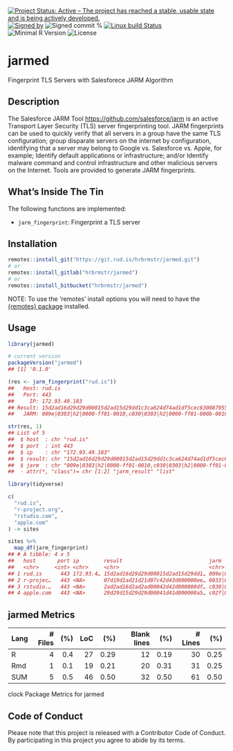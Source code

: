 
[![Project Status: Active – The project has reached a stable, usable
state and is being actively
developed.](https://www.repostatus.org/badges/latest/active.svg)](https://www.repostatus.org/#active)
[![Signed
by](https://img.shields.io/badge/Keybase-Verified-brightgreen.svg)](https://keybase.io/hrbrmstr)
![Signed commit
%](https://img.shields.io/badge/Signed_Commits-100%25-lightgrey.svg)
[![Linux build
Status](https://travis-ci.org/hrbrmstr/jarmed.svg?branch=master)](https://travis-ci.org/hrbrmstr/jarmed)  
![Minimal R
Version](https://img.shields.io/badge/R%3E%3D-3.6.0-blue.svg)
![License](https://img.shields.io/badge/License-BSD_3_clause%20+%20file%20LICENSE-blue.svg)

# jarmed

Fingerprint TLS Servers with Salesforece JARM Algorithm

## Description

The Salesforce JARM Tool <https://github.com/salesforce/jarm> is an
active Transport Layer Security (TLS) server fingerprinting tool. JARM
fingerprints can be used to quickly verify that all servers in a group
have the same TLS configuration; group disparate servers on the internet
by configuration, identifying that a server may belong to Google
vs. Salesforce vs. Apple, for example; Identify default applications or
infrastructure; and/or Identify malware command and control
infrastructure and other malicious servers on the Internet. Tools are
provided to generate JARM fingerprints.

## What’s Inside The Tin

The following functions are implemented:

-   `jarm_fingerprint`: Fingerprint a TLS server

## Installation

``` r
remotes::install_git("https://git.rud.is/hrbrmstr/jarmed.git")
# or
remotes::install_gitlab("hrbrmstr/jarmed")
# or
remotes::install_bitbucket("hrbrmstr/jarmed")
```

NOTE: To use the ‘remotes’ install options you will need to have the
[{remotes} package](https://github.com/r-lib/remotes) installed.

## Usage

``` r
library(jarmed)

# current version
packageVersion("jarmed")
## [1] '0.1.0'
```

``` r
(res <- jarm_fingerprint("rud.is"))
##   Host: rud.is
##   Port: 443
##     IP: 172.93.49.183
## Result: 15d2ad16d29d29d00015d2ad15d29dd1c3ca624d74ad1df5cec63008795502
##   JARM: 009e|0303|h2|0000-ff01-0010,c030|0303|h2|0000-ff01-000b-0010,009f|0303|h2|0000-ff01-0010,c02f|0303||0000-ff01-000b,c02f|0303||0000-ff01-000b,|||,009e|0303|h2|0000-ff01-0010,c030|0303|h2|0000-ff01-000b-0010,009e|0303|h2|0000-ff01-0010,c02f|0303|h2|0000-ff01-000b-0010

str(res, 1)
## List of 5
##  $ host  : chr "rud.is"
##  $ port  : int 443
##  $ ip    : chr "172.93.49.183"
##  $ result: chr "15d2ad16d29d29d00015d2ad15d29dd1c3ca624d74ad1df5cec63008795502"
##  $ jarm  : chr "009e|0303|h2|0000-ff01-0010,c030|0303|h2|0000-ff01-000b-0010,009f|0303|h2|0000-ff01-0010,c02f|0303||0000-ff01-0"| __truncated__
##  - attr(*, "class")= chr [1:2] "jarm_result" "list"
```

``` r
library(tidyverse)

c(
  "rud.is",
  "r-project.org",
  "rstudio.com",
  "apple.com"
) -> sites

sites %>% 
  map_df(jarm_fingerprint)
## # A tibble: 4 x 5
##   host       port ip        result                            jarm                                                      
##   <chr>     <int> <chr>     <chr>                             <chr>                                                     
## 1 rud.is      443 172.93.4… 15d2ad16d29d29d00015d2ad15d29dd1… 009e|0303|h2|0000-ff01-0010,c030|0303|h2|0000-ff01-000b-0…
## 2 r-projec…   443 <NA>      07d19d1ad21d21d07c42d43d000000ee… 0033|0303|http/1.1|ff01-0000-0001-0023-0010-0017,00c0|030…
## 3 rstudio.…   443 <NA>      2ad2ad16d2ad2ad00042d42d000000df… c030|0303|h2|ff01-0000-0001-000b-0023-0010-0017,c030|0303…
## 4 apple.com   443 <NA>      29d29d15d29d29d00041d41d000000a5… c02f|0303||ff01-0000-0001-000b-0023-0017,c02f|0303||ff01-…
```

## jarmed Metrics

| Lang | \# Files | (%) | LoC |  (%) | Blank lines |  (%) | \# Lines |  (%) |
|:-----|---------:|----:|----:|-----:|------------:|-----:|---------:|-----:|
| R    |        4 | 0.4 |  27 | 0.29 |          12 | 0.19 |       30 | 0.25 |
| Rmd  |        1 | 0.1 |  19 | 0.21 |          20 | 0.31 |       31 | 0.25 |
| SUM  |        5 | 0.5 |  46 | 0.50 |          32 | 0.50 |       61 | 0.50 |

clock Package Metrics for jarmed

## Code of Conduct

Please note that this project is released with a Contributor Code of
Conduct. By participating in this project you agree to abide by its
terms.
